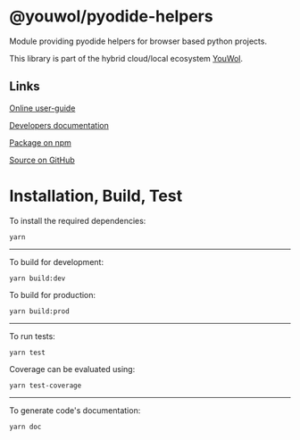 # @youwol/pyodide-helpers

Module providing pyodide helpers for browser based python projects.

This library is part of the hybrid cloud/local ecosystem
[YouWol](https://platform.youwol.com/applications/@youwol/platform/latest).

## Links

[Online user-guide](https://l.youwol.com/doc/@youwol/pyodide-helpers)

[Developers documentation](https://platform.youwol.com/applications/@youwol/cdn-explorer/latest?package=@youwol/pyodide-helpers)

[Package on npm](https://www.npmjs.com/package/@youwol/pyodide-helpers)

[Source on GitHub](https://github.com/youwol/pyodide-helpers)

# Installation, Build, Test

To install the required dependencies:

```shell
yarn
```

---

To build for development:

```shell
yarn build:dev
```

To build for production:

```shell
yarn build:prod
```

---

To run tests:

```shell
yarn test
```

Coverage can be evaluated using:

```shell
yarn test-coverage
```

---

To generate code's documentation:

```shell
yarn doc
```
